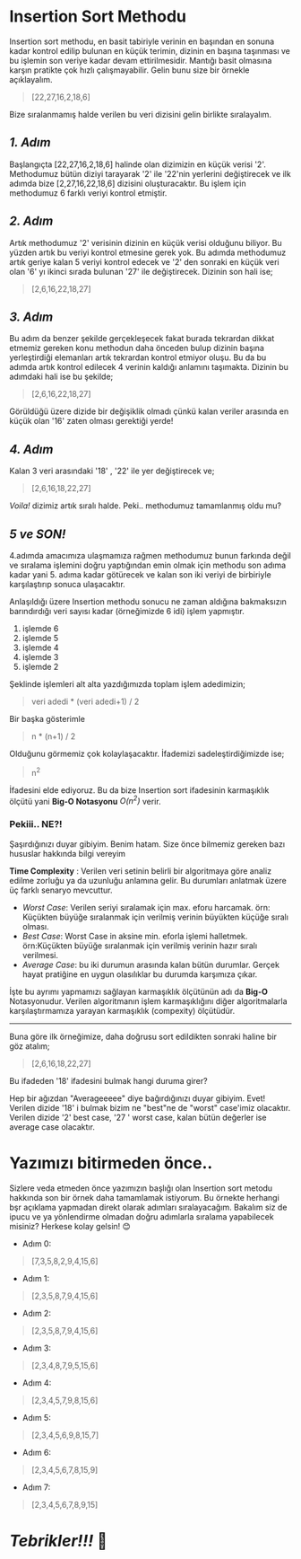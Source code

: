 # Insertion Sort Methodu

Insertion sort methodu, en basit tabiriyle verinin en başından en sonuna kadar kontrol edilip bulunan en küçük terimin,
dizinin en başına taşınması ve bu işlemin son veriye kadar devam ettirilmesidir. 
Mantığı basit olmasına karşın pratikte çok hızlı çalışmayabilir. Gelin bunu size bir örnekle açıklayalım.

> [22,27,16,2,18,6]

Bize sıralanmamış halde verilen bu veri dizisini gelin birlikte sıralayalım.

## *1. Adım*

Başlangıçta  [22,27,16,2,18,6] halinde olan dizimizin en küçük verisi '2'.
Methodumuz bütün diziyi tarayarak '2' ile '22'nin yerlerini değiştirecek ve ilk adımda bize
[2,27,16,22,18,6] dizisini oluşturacaktır. Bu işlem için methodumuz 6 farklı veriyi kontrol etmiştir.

## *2. Adım*

Artık methodumuz '2' verisinin dizinin en küçük verisi olduğunu biliyor. Bu yüzden artık bu veriyi kontrol etmesine gerek yok.
Bu adımda methodumuz artık geriye kalan 5 veriyi kontrol edecek ve '2' den sonraki 
en küçük veri olan '6' yı ikinci sırada bulunan '27' ile değiştirecek. Dizinin son hali ise;
>[2,6,16,22,18,27]

## *3. Adım*
Bu adım da benzer şekilde gerçekleşecek fakat burada tekrardan dikkat etmemiz gereken
konu methodun daha önceden bulup dizinin başına yerleştirdiği elemanları artık tekrardan kontrol
etmiyor oluşu. Bu da bu adımda artık kontrol edilecek 4 verinin kaldığı anlamını taşımakta. Dizinin bu adımdaki hali ise bu şekilde;
>[2,6,16,22,18,27]

Görüldüğü üzere dizide bir değişiklik olmadı çünkü kalan veriler arasında en küçük olan '16' zaten olması gerektiği yerde!

## *4. Adım*

Kalan 3 veri arasındaki '18' , '22' ile yer değiştirecek ve;
>[2,6,16,18,22,27]

 *Voila!* dizimiz artık sıralı halde. Peki.. methodumuz tamamlanmış oldu mu?

## *5 ve SON!*

4.adımda amacımıza ulaşmamıza rağmen methodumuz bunun farkında değil ve sıralama işlemini doğru yaptığından emin olmak için
methodu son adıma kadar yani 5. adıma kadar götürecek ve kalan son iki veriyi de birbiriyle karşılaştırıp sonuca ulaşacaktır.

Anlaşıldığı üzere Insertion methodu sonucu ne zaman aldığına bakmaksızın barındırdığı veri sayısı kadar
(örneğimizde 6 idi) işlem yapmıştır. 
1. işlemde 6
2. işlemde 5
3. işlemde 4
4. işlemde 3
5. işlemde 2

Şeklinde işlemleri alt alta yazdığımızda toplam işlem adedimizin;
> veri adedi * (veri adedi+1) / 2

Bir başka gösterimle

> n * (n+1) / 2

Olduğunu görmemiz çok kolaylaşacaktır. İfademizi sadeleştirdiğimizde ise;

> n<sup>2</sup>

İfadesini elde ediyoruz. Bu da bize Insertion sort ifadesinin karmaşıklık ölçütü
yani **Big-O Notasyonu** *O(n<sup>2</sup>)* verir.


### Pekiii.. NE?!

Şaşırdığınızı duyar gibiyim. Benim hatam. Size önce bilmemiz gereken bazı hususlar hakkında bilgi vereyim

**Time Complexity**
: Verilen veri setinin belirli bir algoritmaya göre analiz edilme zorluğu ya da uzunluğu anlamına gelir. Bu durumları anlatmak üzere üç farklı senaryo mevcuttur.
- *Worst Case*: Verilen seriyi sıralamak için max. eforu harcamak. örn: Küçükten büyüğe sıralanmak için verilmiş verinin büyükten küçüğe sıralı olması.
- *Best Case*: Worst Case in aksine min. eforla işlemi halletmek. örn:Küçükten büyüğe sıralanmak için verilmiş verinin hazır sıralı verilmesi.
- *Average Case*: bu iki durumun arasında kalan bütün durumlar. Gerçek hayat pratiğine en uygun olasılıklar bu durumda karşımıza çıkar.

İşte bu ayrımı yapmamızı sağlayan karmaşıklık ölçütünün adı da **Big-O** Notasyonudur.
Verilen algoritmanın işlem karmaşıklığını diğer algoritmalarla karşılaştırmamıza yarayan
karmaşıklık (compexity) ölçütüdür.

---
Buna göre ilk örneğimize, daha doğrusu sort edildikten sonraki haline bir göz atalım;
>[2,6,16,18,22,27]

Bu ifadeden '18' ifadesini bulmak hangi duruma girer?

Hep bir ağızdan "Averageeeee" diye bağırdığınızı duyar gibiyim. Evet! Verilen dizide '18' i bulmak bizim ne "best"ne de 
"worst" case'imiz olacaktır. Verilen dizide '2' best case, '27 ' worst case, kalan bütün değerler ise average case olacaktır.


# Yazımızı bitirmeden önce..

Sizlere veda etmeden önce yazımızın başlığı olan Insertion sort metodu hakkında son bir örnek daha tamamlamak istiyorum.
Bu örnekte herhangi bşr açıklama yapmadan direkt olarak adımları sıralayacağım. Bakalım siz de ipucu ve ya yönlendirme olmadan
doğru adımlarla sıralama yapabilecek misiniz? Herkese kolay gelsin!  :blush:


- Adım 0:
>[7,3,5,8,2,9,4,15,6]
- Adım 1:
>[2,3,5,8,7,9,4,15,6]
- Adım 2:
>[2,3,5,8,7,9,4,15,6]
- Adım 3:
>[2,3,4,8,7,9,5,15,6]
- Adım 4:
>[2,3,4,5,7,9,8,15,6]
- Adım 5:
>[2,3,4,5,6,9,8,15,7]
- Adım 6:
>[2,3,4,5,6,7,8,15,9]
- Adım 7:
>[2,3,4,5,6,7,8,9,15]


# *Tebrikler!!!* 🎉